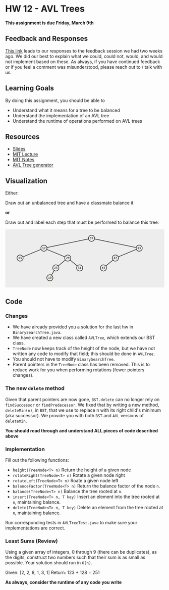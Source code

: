 # HW 12 - AVL Trees

**This assignment is due Friday, March 9th**

## Feedback and Responses

[This link](https://docs.google.com/document/d/1RV_HCr8e2KmnIBQ1NwCcQmmA2R7Ifq7I-DZENCbh2aU/edit?usp=sharing) leads to our responses to the feedback session we had two weeks ago. We did our best to explain what we could, could not, would, and would not implement based on these. As always, if you have continued feedback or if you feel a comment was misunderstood, please reach out to / talk with us.

## Learning Goals

By doing this assignment, you should be able to

* Understand what it means for a tree to be balanced
* Understand the implementation of an AVL tree
* Understand the runtime of operations performed on AVL trees

## Resources
* [Slides](https://docs.google.com/presentation/d/1-g9vro8MddzA_VaScRGNgwZtIQ0QO7a556Ov39jHAes/edit?usp=sharing)
* [MIT Lecture](https://www.youtube.com/watch?v=FNeL18KsWPc&feature=youtu.be)
* [MIT Notes](https://drive.google.com/open?id=1ZVGk7NRJDvuvLc2X80leysgOhCMsuoNN)
* [AVL Tree generator](https://visualgo.net/avl)

## Visualization

Either:

Draw out an unbalanced tree and have a classmate balance it

**or**

Draw out and label each step that must be performed to balance this tree:

![](tree.png?raw=true)

## Code

### Changes

- We have already provided you a solution for the last hw in `BinarySearchTree.java`.
- We have created a new class called `AVLTree`, which extends our BST class.
- `TreeNode` now keeps track of the height of the node, but we have not written any code to modify that field; this should be done in `AVLTree`.
- You should not have to modify `BinarySearchTree`.
- Parent pointers in the `TreeNode` class has been removed. This is to reduce work for you when performing rotations (fewer pointers changes).

### The new `delete` method

Given that parent pointers are now gone, `BST.delete` can no longer rely on `findSuccessor` or `findPredecessor`. We fixed that by writing a new method, `deleteMin(n)`, in `BST`, that we use to replace n with its right child's minimum (aka successor). We provide you with both `BST` and `AVL` versions of `deleteMin`. 

**You should read through and understand ALL pieces of code described above**

### Implementation

Fill out the following functions:

 * `height(TreeNode<T> n)` Return the height of a given node
 * `rotateRight(TreeNode<T> n)` Rotate a given node right
 * `rotateLeft(TreeNode<T> n)` Roate a given node left
 * `balanceFactor(TreeNode<T> n)` Return the balance factor of the node `n`.
 * `balance(TreeNode<T> n)` Balance the tree rooted at `n`.
 * `insert(TreeNode<T> n, T key)` Insert an element into the tree rooted at `n`, maintaining balance.
 * `delete(TreeNode<T> n, T key)` Delete an element from the tree rooted at `n`, maintaining balance.

Run corresponding tests in `AVLTreeTest.java` to make sure your implementations are correct.


### Least Sums (Review)

Using a given array of integers, 0 through 9 (there can be duplicates), as the digits, construct two numbers such that their sum is as small as possible. Your solution should run in `O(n)`.

Given: [2, 2, 8, 1, 3, 1]
Return: 123 + 128 = 251


**As always, consider the runtime of any code you write**
